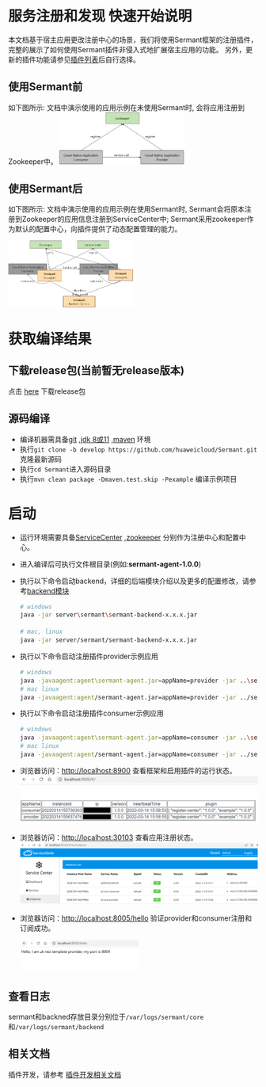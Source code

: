 # 服务注册和发现 快速开始说明
本文档基于宿主应用更改注册中心的场景，我们将使用Sermant框架的注册插件，完整的展示了如何使用Sermant插件非侵入式地扩展宿主应用的功能。
另外，更新的插件功能请参见[插件列表](user-guide/feature-list.md)后自行选择。

## 使用Sermant前
如下图所示: 文档中演示使用的应用示例在未使用Sermant时, 会将应用注册到Zookeeper中。
<img src="binary-docs/before_use_agent.png" width="50%" syt height="50%" />

## 使用Sermant后
如下图所示: 文档中演示使用的应用示例在使用Sermant时, Sermant会将原本注册到Zookeeper的应用信息注册到ServiceCenter中; Sermant采用zookeeper作为默认的配置中心，向插件提供了动态配置管理的能力。

<img src="binary-docs/after_use_agent.png" width="50%" syt height="50%" />

# 获取编译结果

## 下载release包(当前暂无release版本)
点击 [here](https://github.com/huaweicloud/Sermant/releases) 下载release包

## 源码编译
- 编译机器需具备[git](https://git-scm.com/downloads) ,[jdk 8或11](https://www.oracle.com/java/technologies/downloads/) ,[maven](https://maven.apache.org/download.cgi) 环境
- 执行`git clone -b develop https://github.com/huaweicloud/Sermant.git` 克隆最新源码
- 执行`cd Sermant`进入源码目录
- 执行`mvn clean package -Dmaven.test.skip -Pexample` 编译示例项目

# 启动
- 运行环境需要具备[ServiceCenter](https://github.com/apache/servicecomb-service-center/releases) ,[zookeeper](https://zookeeper.apache.org/releases.html) 分别作为注册中心和配置中心。
- 进入编译后可执行文件根目录(例如:**sermant-agent-1.0.0**)
- 执行以下命令启动backend，详细的后端模块介绍以及更多的配置修改，请参考[backend模块](user-guide/backend.md)
  ```bash
  # windows
  java -jar server\sermant\sermant-backend-x.x.x.jar
  
  # mac, linux
  java -jar server/sermant/sermant-backend-x.x.x.jar
  ```
- 执行以下命令启动注册插件provider示例应用
  ```bash
  # windows
  java -javaagent:agent\sermant-agent.jar=appName=provider -jar ..\sermant-example\demo-register\resttemplate-provider\target\resttemplate-provider.jar
  # mac linux
  java -javaagent:agent/sermant-agent.jar=appName=provider -jar ../sermant-example/demo-register/resttemplate-provider/target/resttemplate-provider.jar
  ```
- 执行以下命令启动注册插件consumer示例应用
  ```bash
  # windows
  java -javaagent:agent\sermant-agent.jar=appName=consumer -jar ..\sermant-example\demo-register\resttemplate-consumer\target\resttemplate-consumer.jar
  # mac linux
  java -javaagent:agent/sermant-agent.jar=appName=consumer -jar ../sermant-example/demo-register/resttemplate-consumer/target/resttemplate-consumer.jar
  ```
- 浏览器访问：[http://localhost:8900](http://localhost:8900) 查看框架和启用插件的运行状态。
![pic](binary-docs/backend_sermant_info.png)
- 浏览器访问：[http://localhost:30103](http://localhost:30103) 查看应用注册状态。
![pic](binary-docs/register-application.PNG)
- 浏览器访问：[http://localhost:8005/hello](http://localhost:8005/hello) 验证provider和consumer注册和订阅成功。

  <img src="binary-docs/check_application.png" width="50%" syt height="50%" />

## 查看日志
sermant和backned存放目录分别位于`/var/logs/sermant/core`和`/var/logs/sermant/backend`

## 相关文档

插件开发，请参考 [插件开发相关文档](https://github.com/huaweicloud/Sermant/blob/develop/docs/README.md#%E6%8F%92%E4%BB%B6%E5%BC%80%E5%8F%91)

